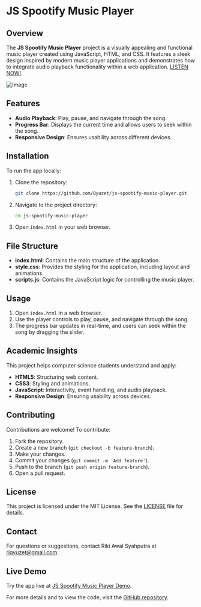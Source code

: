 # JS Spootify Music Player

## Overview

The **JS Spootify Music Player** project is a visually appealing and functional music player created using JavaScript, HTML, and CSS. It features a sleek design inspired by modern music player applications and demonstrates how to integrate audio playback functionality within a web application.
[LISTEN NOW!](https://qyuzet.github.io/js-spootify-music-player/).

![image](https://github.com/Qyuzet/js-spootify-music-player/assets/93258081/7461c807-bf68-4afc-b17f-6b03a5414206)

## Features

- **Audio Playback**: Play, pause, and navigate through the song.
- **Progress Bar**: Displays the current time and allows users to seek within the song.
- **Responsive Design**: Ensures usability across different devices.

## Installation

To run the app locally:

1. Clone the repository:
    ```bash
    git clone https://github.com/Qyuzet/js-spootify-music-player.git
    ```
2. Navigate to the project directory:
    ```bash
    cd js-spootify-music-player
    ```
3. Open `index.html` in your web browser.

## File Structure

- **index.html**: Contains the main structure of the application.
- **style.css**: Provides the styling for the application, including layout and animations.
- **scripts.js**: Contains the JavaScript logic for controlling the music player.

## Usage

1. Open `index.html` in a web browser.
2. Use the player controls to play, pause, and navigate through the song.
3. The progress bar updates in real-time, and users can seek within the song by dragging the slider.

## Academic Insights

This project helps computer science students understand and apply:

- **HTML5**: Structuring web content.
- **CSS3**: Styling and animations.
- **JavaScript**: Interactivity, event handling, and audio playback.
- **Responsive Design**: Ensuring usability across devices.

## Contributing

Contributions are welcome! To contribute:

1. Fork the repository.
2. Create a new branch (`git checkout -b feature-branch`).
3. Make your changes.
4. Commit your changes (`git commit -m 'Add feature'`).
5. Push to the branch (`git push origin feature-branch`).
6. Open a pull request.

## License

This project is licensed under the MIT License. See the [LICENSE](https://github.com/Qyuzet/js-spootify-music-player/blob/main/LICENSE) file for details.

## Contact

For questions or suggestions, contact Riki Awal Syahputra at [riqyuzet@gmail.com](mailto:riqyuzet@gmail.com).

## Live Demo

Try the app live at [JS Spootify Music Player Demo](https://qyuzet.github.io/js-spootify-music-player/).

For more details and to view the code, visit the [GitHub repository](https://github.com/Qyuzet/js-spootify-music-player).
